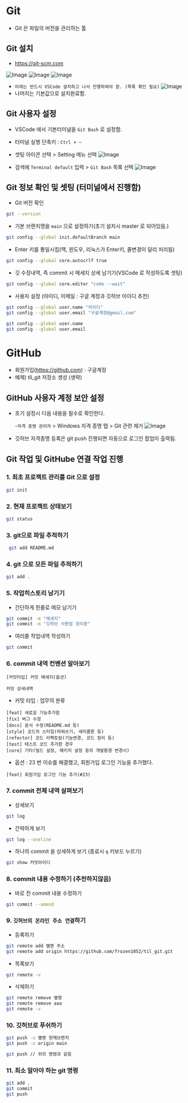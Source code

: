 # Git

- Git 은 파일의 버전을 관리하는 툴

## Git 설치

- https://git-scm.com

![Image](https://github.com/user-attachments/assets/febb8470-9f63-4330-8f59-f5c8ee2dab5e)
![Image](https://github.com/user-attachments/assets/230abc50-de89-4307-a22d-6e8e41bfa4c5)
![Image](https://github.com/user-attachments/assets/02d7f354-58f2-4ada-85fd-b1134fe23a4f)

- `아래는 반드시 VSCode 설치하고 나서 진행하여야 함. (목록 확인 필요)`
  ![Image](https://github.com/user-attachments/assets/79fb32e8-0592-4b8d-9969-586ab4ca5820)
- 나머지는 기본값으로 설치완료함.

## Git 사용자 설정

- VSCode 에서 기본터미널을 `Git Bash` 로 설정함.
- 터미널 실행 단축키 : `Ctrl + ~`
- 셋팅 아이콘 선택 > Setting 메뉴 선택
  ![Image](https://github.com/user-attachments/assets/80defcbe-ebc0-454c-9939-27a6ddf19369)

- 검색에 `Terminal default` 입력 > `Git Bash` 목록 선택
  ![Image](https://github.com/user-attachments/assets/c2e2efa8-5a36-4a7f-a90d-26c05a57608e)

## Git 정보 확인 및 셋팅 (터미널에서 진행함)

- Git 버전 확인

```bash
git --version
```

- 기본 브랜치명을 `main` 으로 설정하기(초기 설치시 master 로 되어있음.)

```bash
git config --global init.defaultBranch main
```

- Enter 키를 통일시킴(맥, 윈도우, 리눅스가 Enter키, 줄변경이 달리 처리됨)

```bash
git config --global core.autocrlf true
```

- 깃 수정내역, 즉 commit 시 메세지 상세 남기기(VSCode 로 작성하도록 셋팅)

```bash
git config --global core.editor "code --wait"
```

- 사용자 설정 (아이디, 이메일 : 구글 계정과 깃허브 아이디 추천)

```bash
git config --global user.name "아이디"
git config --global user.email "구글계정@gmail.com"
```

```bash
git config --global user.name
git config --global user.email
```

# GitHub

- 회원가입(https://github.com) : 구글계정
- 예제) til_git 저장소 생성 (생략)

## GitHub 사용자 계정 보안 설정

- 초기 설정시 다음 내용을 필수로 확인한다.

  -`자격 증명 관리자` > Windows 자격 증명 탭 > Git 관련 제거
  ![Image](https://github.com/user-attachments/assets/eedb7096-ce74-4616-99c2-8428568dab2e)

- 깃허브 자격증명 등록은 git push 진행되면 자동으로 로그인 팝업이 출력됨.

## Git 작업 및 GitHube 연결 작업 진행

### 1. 최초 프로젝트 관리를 Git 으로 설정

```bash
git init
```

### 2. 현재 프로젝트 상태보기

```bash
git status
```

### 3. git으로 파일 추적하기

```bash
 git add README.md
```

### 4. git 으로 모든 파일 추적하기

```bash
git add .
```

### 5. 작업히스토리 남기기

- 간단하게 한줄로 메모 남기기

```bash
git commit -m "메세지"
git commit -m "깃허브 사용법 정리중"
```

- 여러줄 작업내역 작성하기

```bash
git commit
```

### 6. commit 내역 컨벤션 알아보기

```
[커밋타입] 커밋 메세지(옵션)

커밋 상세내역

```

- 커밋 타입 : 업무의 분류

```
[feat] 새로운 기능추가함
[fix] 버그 수정
[docs] 문서 수정(README.md 등)
[style] 코드의 스타일(띄워쓰기, 세미콜론 등)
[refector] 코드 리펙토링(기능변경, 코드 정리 등)
[test] 테스트 코드 추가한 경우
[core] 기타(빌드 설정, 패키지 설정 등의 개발환경 변경시)
```

- 옵션 : 23 번 이슈를 해결했고, 회원가입 로그인 기능을 추가했다.

```
[feat] 회원가입 로그인 기능 추가(#23)
```

### 7. commit 전체 내역 살펴보기

- 상세보기

```bash
git log
```

- 간략하게 보기

```bash
git log --oneline
```

- 하나의 commit 을 상세하게 보기 (종료시 `q` 키보드 누르기)

```bash
git show 커밋아이디
```

### 8. commit 내용 수정하기 (추천하지않음)

- 바로 전 commit 내용 수정하기

```bash
git commit --amend
```

### 9. `깃허브의 온라인 주소 연결`하기

- 등록하기

```bash
git remote add 별명 주소
git remote add origin https://github.com/frozen1052/til_git.git
```

- 목록보기

```bash
git remote -v
```

- 삭제하기

```bash
git remote remove 별명
git remote remove aaa
git remote -v
```

### 10. 깃허브로 푸쉬하기

```bash
git push -u 별명 현재브랜치
git push -u origin main

git push // 위의 명령과 같음
```

### 11. 최소 알아야 하는 git 명령

```bash
git add .
git commit
git push
```
